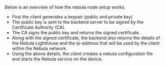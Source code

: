 Below is an overview of how the nebula node setup works.

- First the client generates a keypair (public and private key)
- The public key is sent to the backend server to be signed by the Certificate Authority (CA).
- The CA signs the public key and returns the signed certificate.
- Along with the signed certificate, the backend also returns the details of the Nebula Lighthouse and the ip-address that will be used by the client within the Nebula network.
- Using the above details, the client creates a nebula configuration file and starts the Nebula service on the device.

